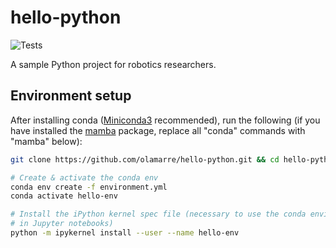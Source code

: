 # hello-python

![Tests](https://github.com/olamarre/hello-python/actions/workflows/python-conda-tests.yml/badge.svg)
<!-- ![Flake8](https://github.com/utiasSTARS/spatiotemp-planning/actions/workflows/flake8.yml/badge.svg) -->

A sample Python project for robotics researchers.

## Environment setup

After installing conda ([Miniconda3](https://docs.conda.io/en/latest/miniconda.html) recommended), run the following (if you have installed the [mamba](https://mamba.readthedocs.io/en/latest/installation.html#existing-conda-install) package, replace all "conda" commands with "mamba" below):

```sh
git clone https://github.com/olamarre/hello-python.git && cd hello-python

# Create & activate the conda env
conda env create -f environment.yml
conda activate hello-env

# Install the iPython kernel spec file (necessary to use the conda environment
# in Jupyter notebooks)
python -m ipykernel install --user --name hello-env
```
